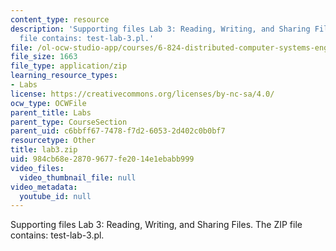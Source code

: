 ```yaml
---
content_type: resource
description: 'Supporting files Lab 3: Reading, Writing, and Sharing Files. The ZIP
  file contains: test-lab-3.pl.'
file: /ol-ocw-studio-app/courses/6-824-distributed-computer-systems-engineering-spring-2006/984cb68e28709677fe2014e1ebabb999_lab3.zip
file_size: 1663
file_type: application/zip
learning_resource_types:
- Labs
license: https://creativecommons.org/licenses/by-nc-sa/4.0/
ocw_type: OCWFile
parent_title: Labs
parent_type: CourseSection
parent_uid: c6bbff67-7478-f7d2-6053-2d402c0b0bf7
resourcetype: Other
title: lab3.zip
uid: 984cb68e-2870-9677-fe20-14e1ebabb999
video_files:
  video_thumbnail_file: null
video_metadata:
  youtube_id: null
---
```

Supporting files Lab 3: Reading, Writing, and Sharing Files. The ZIP file contains: test-lab-3.pl.